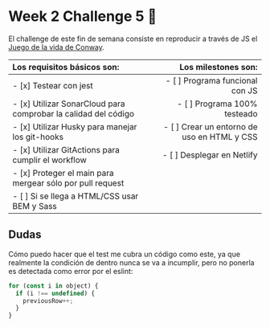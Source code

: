 # Week 2 Challenge 5 🦠

El challenge de este fin de semana consiste en reproducir a través de JS el [Juego de la vida de Conway](https://es.wikipedia.org/wiki/Juego_de_la_vida).

| Los requisitos básicos son:                                    |                         Los milestones son: |
| :------------------------------------------------------------- | ------------------------------------------: |
| - [x] Testear con jest                                         |             - [ ] Programa funcional con JS |
| - [x] Utilizar SonarCloud para comprobar la calidad del código |                - [ ] Programa 100% testeado |
| - [x] Utilizar Husky para manejar los git-hooks                | - [ ] Crear un entorno de uso en HTML y CSS |
| - [x] Utilizar GitActions para cumplir el workflow             |                  - [ ] Desplegar en Netlify |
| - [x] Proteger el main para mergear sólo por pull request      |                                             |
| - [ ] Si se llega a HTML/CSS usar BEM y Sass                   |                                             |

## Dudas

Cómo puedo hacer que el test me cubra un código como este, ya que realmente la condición de dentro nunca se va a incumplir, pero no ponerla es detectada como error por el eslint:

```javascript
for (const i in object) {
  if (i !== undefined) {
    previousRow++;
  }
}
```

